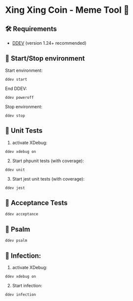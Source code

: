# Xing Xing Coin - Meme Tool 🚀

## 🛠 Requirements
- [DDEV](https://ddev.readthedocs.io/en/stable/) (version 1.24+ recommended)

## 🚀 Start/Stop environment
Start environment:
```
ddev start
```
End DDEV:
```
ddev poweroff
```
Stop environment:
```
ddev stop
```

## 🧪 Unit Tests
1. activate XDebug:
```
ddev xdebug on
```
2. Start phpunit tests (with coverage):
```
ddev unit
```
3. Start jest unit tests (with coverage):
```
ddev jest
```

## 🧪 Acceptance Tests
```
ddev acceptance
```

## 🧪 Psalm
```
ddev psalm
```

## 🧪 Infection:
1. activate XDebug:
```
ddev xdebug on
```
2. Start infection:
```
ddev infection
```
